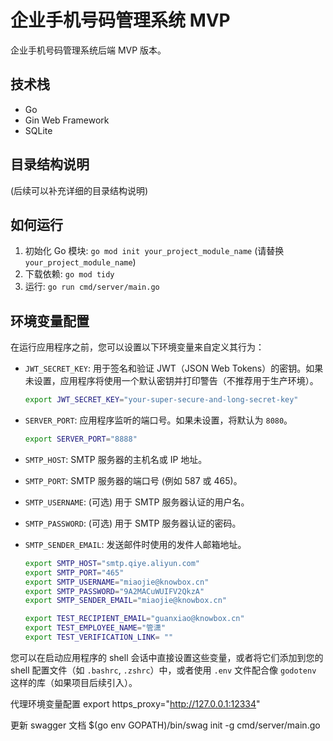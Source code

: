 # 企业手机号码管理系统 MVP

企业手机号码管理系统后端 MVP 版本。

## 技术栈

- Go
- Gin Web Framework
- SQLite

## 目录结构说明

(后续可以补充详细的目录结构说明)

## 如何运行

1.  初始化 Go 模块: `go mod init your_project_module_name` (请替换 `your_project_module_name`)
2.  下载依赖: `go mod tidy`
3.  运行: `go run cmd/server/main.go`

## 环境变量配置

在运行应用程序之前，您可以设置以下环境变量来自定义其行为：

- `JWT_SECRET_KEY`: 用于签名和验证 JWT（JSON Web Tokens）的密钥。如果未设置，应用程序将使用一个默认密钥并打印警告（不推荐用于生产环境）。

  ```bash
  export JWT_SECRET_KEY="your-super-secure-and-long-secret-key"
  ```

- `SERVER_PORT`: 应用程序监听的端口号。如果未设置，将默认为 `8080`。

  ```bash
  export SERVER_PORT="8888"
  ```

- `SMTP_HOST`: SMTP 服务器的主机名或 IP 地址。
- `SMTP_PORT`: SMTP 服务器的端口号 (例如 587 或 465)。
- `SMTP_USERNAME`: (可选) 用于 SMTP 服务器认证的用户名。
- `SMTP_PASSWORD`: (可选) 用于 SMTP 服务器认证的密码。
- `SMTP_SENDER_EMAIL`: 发送邮件时使用的发件人邮箱地址。

  ```bash
  export SMTP_HOST="smtp.qiye.aliyun.com"
  export SMTP_PORT="465"
  export SMTP_USERNAME="miaojie@knowbox.cn"
  export SMTP_PASSWORD="9A2MACuWUIFV2QkzA"
  export SMTP_SENDER_EMAIL="miaojie@knowbox.cn"

  export TEST_RECIPIENT_EMAIL="guanxiao@knowbox.cn"
  export TEST_EMPLOYEE_NAME="管潇"
  export TEST_VERIFICATION_LINK= ""
  ```

您可以在启动应用程序的 shell 会话中直接设置这些变量，或者将它们添加到您的 shell 配置文件（如 `.bashrc`, `.zshrc`）中，或者使用 `.env` 文件配合像 `godotenv` 这样的库（如果项目后续引入）。

代理环境变量配置
export https_proxy="http://127.0.0.1:12334"

更新 swagger 文档
$(go env GOPATH)/bin/swag init -g cmd/server/main.go
